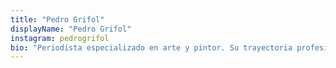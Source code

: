 ```yaml
---
title: "Pedro Grifol"
displayName: "Pedro Grifol"
instagram: pedrogrifol
bio: "Periodista especializado en arte y pintor. Su trayectoria profesional abarca más de 25 exposiciones individuales y cuenta con obra en varios museos. Premio Nacional de Dibujo en 1995, y de Grabado en 2010. Colaborador habitual en medios como HolaViajes, ElEconomista.es y DeViajes, fue también colaborador de Clío Historia y Viajeros. Premios: ‘Italia por Descubrir 2007’, ‘Prensa Escrita 2011’ de la O.T. Bélgica, y de Periodismo ‘Torta del Casar’ en 2018. En 2020 resulta beneficiado con una Ayuda a la Creación ARTE/CULTURA concedida por la Entidad Visual de Gestión de Artistas Plásticos (VEGAP)."
---
```




